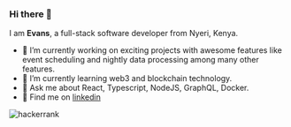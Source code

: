 ### Hi there 👋
I am **Evans**, a full-stack software developer from Nyeri, Kenya.

- 🔭 I’m currently working on exciting projects with awesome features like event scheduling and nightly data processing among many other features.
- 🌱 I’m currently learning web3 and blockchain technology.
- 💬 Ask me about React, Typescript, NodeJS, GraphQL, Docker.
- 🫱 Find me on [linkedin](https://www.linkedin.com/in/evans-kibet)

![hackerrank](https://www.hackerrank.com/vansoundz)
